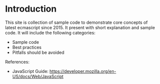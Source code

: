 # Introduction
This site is collection of sample code to demonstrate core concepts of latest ecmascript since 2015. It present with short explanation and sample code. It will include the following categories:

* Sample code
* Best practices
* Pitfalls should be avoided

References:
* JavaScript Guide: https://developer.mozilla.org/en-US/docs/Web/JavaScript
